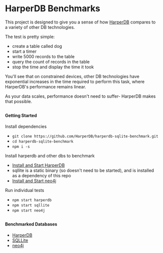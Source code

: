 # HarperDB Benchmarks

This project is designed to give you a sense of how [HarperDB](https://harperdb.io) compares to a variety of other DB technologies.

The test is pretty simple:

- create a table called dog
- start a timer
- write 5000 records to the table
- query the count of records in the table
- stop the time and display the time it took

You'll see that on constrained devices, other DB technologies have exponential increases in the time required to perform this task, where HarperDB's performance remains linear.

As your data scales, performance doesn't need to suffer- HarperDB makes that possible.

##

#### Getting Started

Install dependencies

- `git clone https://github.com/HarperDB/harperdb-sqlite-benchmark.git`
- `cd harperdb-sqlite-benchmark`
- `npm i -s`

Install harperdb and other dbs to benchmark

- [Install and Start HarperDB](https://harperdbhelp.zendesk.com/hc/en-us/articles/115010251927-HarperDB-Getting-Started-Example-Hello-World-)
- sqllite is a static binary (so doesn't need to be started), and is installed as a dependency of this repo
- [Install and Start neo4j](https://neo4j.com/download/)

Run individual tests

- `npm start harperdb`
- `npm start sqllite`
- `npm start neo4j`

##

#### Benchmarked Databases

- [HarperDB](https://harperdb.io)
- [SQLLite](https://www.sqlite.org)
- [neo4j](https://neo4j.com)

